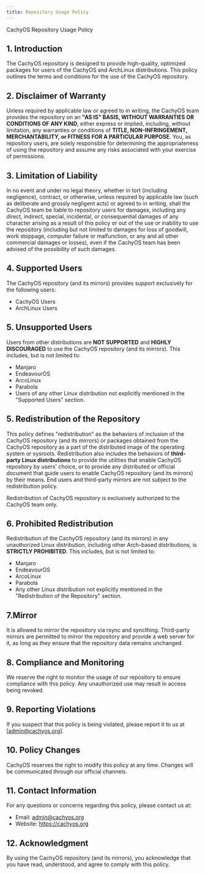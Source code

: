 ```yaml
---
title: Repository Usage Policy
---
```


CachyOS Repository Usage Policy

## 1. Introduction

The CachyOS repository is designed to provide high-quality, optimized packages for users of the CachyOS and ArchLinux distributions. This policy outlines the terms and conditions for the use of the CachyOS repository. 

## 2. Disclaimer of Warranty

Unless required by applicable law or agreed to in writing, the CachyOS team provides the repository on an **"AS IS" BASIS, WITHOUT WARRANTIES OR CONDITIONS OF ANY KIND**, either express or implied, including, without limitation, 
any warranties or conditions of **TITLE, NON-INFRINGEMENT, MERCHANTABILITY, or FITNESS FOR A PARTICULAR PURPOSE**. You, as repository users, are solely responsible for determining the appropriateness of using the repository and assume
any risks associated with your exercise of permissions.

## 3. Limitation of Liability

In no event and under no legal theory, whether in tort (including negligence), contract, or otherwise, unless required by applicable law (such as deliberate and grossly negligent acts) or agreed to in writing, shall the CachyOS team 
be liable to repository users for damages, including any direct, indirect, special, incidental, or consequential damages of any character arising as a result of this policy or out of the use or inability to use the repository 
(including but not limited to damages for loss of goodwill, work stoppage, computer failure or malfunction, or any and all other commercial damages or losses), even if the CachyOS team has been advised of the possibility of such damages.

## 4. Supported Users

The CachyOS repository (and its mirrors) provides support exclusively for the following users:

- CachyOS Users
- ArchLinux Users

## 5. Unsupported Users

Users from other distributions are **NOT SUPPORTED** and **HIGHLY DISCOURAGED** to use the CachyOS repository (and its mirrors). This includes, but is not limited to:

- Manjaro
- EndeavourOS
- ArcoLinux
- Parabola
- Users of any other Linux distribution not explicitly mentioned in the "Supported Users" section.

## 5. Redistribution of the Repository

This policy defines "redistribution" as the behaviors of inclusion of the CachyOS repository (and its mirrors) or packages obtained from the CachyOS repository as a part of the distributed image of the operating system or sysroots. 
Redistribution also includes the behaviors of **third-party Linux distributions** to provide the utilities that enable CachyOS repository by users' choice, or to provide any distributed or official document that guide users to enable CachyOS 
repository (and its mirrors) by their means. End users and third-party mirrors are not subject to the redistribution policy.

Redistribution of CachyOS repository is exclusively authorized to the CachyOS team only.

## 6. Prohibited Redistribution
Redistribution of the CachyOS repository (and its mirrors) in any unauthorized Linux distribution, including other Arch-based distributions, is **STRICTLY PROHIBITED**. This includes, but is not limited to:

- Manjaro
- EndeavourOS
- ArcoLinux
- Parabola
- Any other Linux distribution not explicitly mentioned in the "Redistribution of the Repository" section.

## 7.Mirror
It is allowed to mirror the repository via rsync and syncthing. Third-party mirrors are permitted to mirror the repository and provide a web server for it, as long as they ensure that the repository data remains unchanged.

## 8. Compliance and Monitoring

We reserve the right to monitor the usage of our repository to ensure compliance with this policy. Any unauthorized use may result in access being revoked.

## 9. Reporting Violations

If you suspect that this policy is being violated, please report it to us at [admin@cachyos.org].

## 10. Policy Changes

CachyOS reserves the right to modify this policy at any time. Changes will be communicated through our official channels.

## 11. Contact Information

For any questions or concerns regarding this policy, please contact us at:

- Email: admin@cachyos.org
- Website: https://cachyos.org

## 12. Acknowledgment

By using the CachyOS repository (and its mirrors), you acknowledge that you have read, understood, and agree to comply with this policy.
